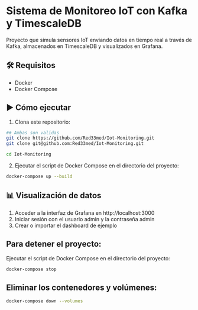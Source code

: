 # Sistema de Monitoreo IoT con Kafka y TimescaleDB

Proyecto que simula sensores IoT enviando datos en tiempo real a través de Kafka, almacenados en TimescaleDB y visualizados en Grafana.

## 🛠️ Requisitos

- Docker
- Docker Compose

## ▶️ Cómo ejecutar

1. Clona este repositorio:

```bash
## Ambas son validas
git clone https://github.com/Red33med/Iot-Monitoring.git
git clone git@github.com:Red33med/Iot-Monitoring.git

cd Iot-Monitoring
```

2. Ejecutar el script de Docker Compose en el directorio del proyecto:

```bash
docker-compose up --build
```

## 📊 Visualización de datos

1. Acceder a la interfaz de Grafana en http://localhost:3000
2. Iniciar sesión con el usuario admin y la contraseña admin
3. Crear o importar el dashboard de ejemplo

## Para detener el proyecto:

Ejecutar el script de Docker Compose en el directorio del proyecto:

```bash
docker-compose stop
```

## Eliminar los contenedores y volúmenes:

```bash
docker-compose down --volumes
```
